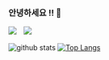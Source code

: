 ### 안녕하세요 !! 👋

<!--
**injunock/injunock** is a ✨ _special_ ✨ repository because its `README.md` (this file) appears on your GitHub profile.

Here are some ideas to get you started:

- 🔭 I’m currently working on ...
- 🌱 I’m currently learning ...
- 👯 I’m looking to collaborate on ...
- 🤔 I’m looking for help with ...
- 💬 Ask me about ...
- 📫 How to reach me: ...
- 😄 Pronouns: ...
- ⚡ Fun fact: ...
-->

<p>
      <a href="mailto:injunock@naver.com" target="_blank"><img src="https://img.shields.io/badge/injunock@naver.com-00cc00?style=flat-square&logo=Naver&logoColor=white"/></a>
    <a href="https://instagram.com/ockkkk91">
    <img 
        src="http://img.shields.io/badge/-Instagram-black?style=flat&logo=Instagram&link=https://instagram.com/alpox.dev/"
        style="height : auto; margin-left : 10px; margin-right : 10px;"/>
    </a>
    
</p>

<!-- ### 💪 Skills
#### Platforms & Languages

<p>
  <img src="https://img.shields.io/badge/-ios-black?style=flat-square&logo=Apple&logoColor=white"/>
  <img src="https://img.shields.io/badge/Swift-FA7343?style=flat-square&logo=Swift&logoColor=white"/>
</p>

#### Tools
<p>
 <img src="https://img.shields.io/badge/SwiftUI-blue?style=flat-square&logo=Swift&logoColor=white"/>
 <img src="https://img.shields.io/badge/Firebase-FFCA28?style=flat-square&logo=Firebase&logoColor=black"/>
 <img src="https://img.shields.io/badge/Realm-39477F?style=flat-square&logo=Realm&logoColor=white"/>
 <img src="https://img.shields.io/badge/Git-F05032?style=flat-square&logo=Git&logoColor=white"/>
 <img src="https://img.shields.io/badge/RIBs-000000?style=flat-square"/> -->
<!-- </p> -->

<!--
**ockinjun/ockinjun** is a ✨ _special_ ✨ repository because its `README.md` (this file) appears on your GitHub profile.

Here are some ideas to get you started:

- 🔭 I’m currently working on ...
- 🌱 I’m currently learning ...
- 👯 I’m looking to collaborate on ...
- 🤔 I’m looking for help with ...
- 💬 Ask me about ...
- 📫 How to reach me: ...
- 😄 Pronouns: ...
- ⚡ Fun fact: ...
-->

![github stats](https://github-readme-stats.vercel.app/api?username=jun7680&show_icons=true&theme=radical)
[![Top Langs](https://github-readme-stats.vercel.app/api/top-langs/?hide=html&username=jun7680)](https://github.com/anuraghazra/github-readme-stats)

